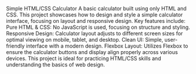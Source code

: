 Simple HTML/CSS Calculator
A basic calculator built using only HTML and CSS. This project showcases how to design and style a simple calculator interface, focusing on layout and responsive design. Key features include:
Pure HTML & CSS: No JavaScript is used, focusing on structure and styling.
Responsive Design: Calculator layout adjusts to different screen sizes for optimal viewing on mobile, tablet, and desktop.
Clean UI: Simple, user-friendly interface with a modern design.
Flexbox Layout: Utilizes Flexbox to ensure the calculator buttons and display align properly across various devices.
This project is ideal for practicing HTML/CSS skills and understanding the basics of web design.
